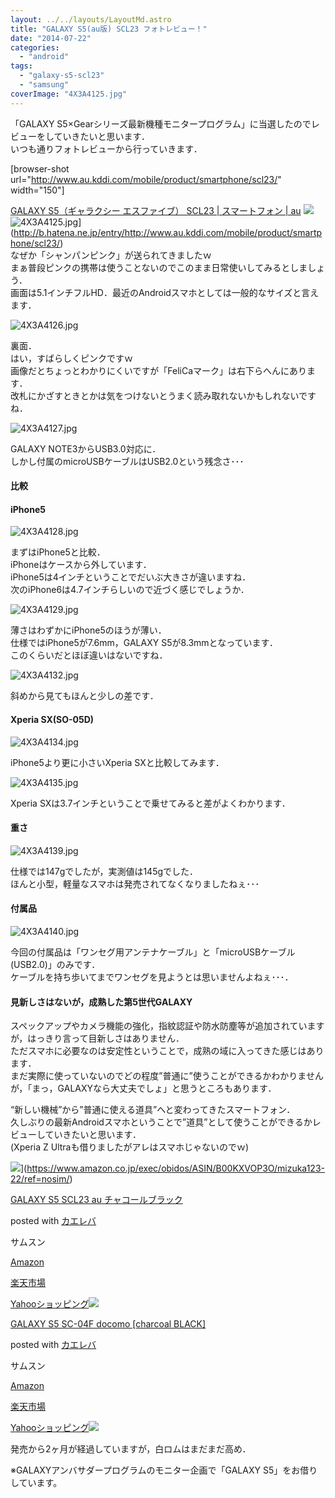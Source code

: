 ```yaml
---
layout: ../../layouts/LayoutMd.astro
title: "GALAXY S5(au版) SCL23 フォトレビュー！"
date: "2014-07-22"
categories: 
  - "android"
tags: 
  - "galaxy-s5-scl23"
  - "samsung"
coverImage: "4X3A4125.jpg"
---
```


「GALAXY S5×Gearシリーズ最新機種モニタープログラム」に当選したのでレビューをしていきたいと思います．  
いつも通りフォトレビューから行っていきます．

\[browser-shot url="http://www.au.kddi.com/mobile/product/smartphone/scl23/" width="150"\]

[GALAXY S5（ギャラクシー エスファイブ） SCL23 | スマートフォン | au](http://www.au.kddi.com/mobile/product/smartphone/scl23/) ![](/archive/images/4X3A4125.jpg)![4X3A4125.jpg](/archive/images/14712403804_8a829b8c8f_b.jpg)](http://b.hatena.ne.jp/entry/http://www.au.kddi.com/mobile/product/smartphone/scl23/)  
なぜか「シャンパンピンク」が送られてきましたｗ  
まぁ普段ピンクの携帯は使うことないのでこのまま日常使いしてみるとしましょう．  
画面は5.1インチフルHD．最近のAndroidスマホとしては一般的なサイズと言えます．

![4X3A4126.jpg](/archive/images/14714784465_e0c7573990_b.jpg)
 
裏面．  
はい，すばらしくピンクですｗ  
画像だとちょっとわかりにくいですが「FeliCaマーク」は右下らへんにあります．  
改札にかざすときとかは気をつけないとうまく読み取れないかもしれないですね．

![4X3A4127.jpg](/archive/images/14734654543_7ba0c1885a_b.jpg)
 
GALAXY NOTE3からUSB3.0対応に．  
しかし付属のmicroUSBケーブルはUSB2.0という残念さ･･･

#### 比較

#### iPhone5

![4X3A4128.jpg](/archive/images/14712406924_1822c2bb86_b.jpg)
 
まずはiPhone5と比較．  
iPhoneはケースから外しています．  
iPhone5は4インチということでだいぶ大きさが違いますね．  
次のiPhone6は4.7インチらしいので近づく感じでしょうか．

![4X3A4129.jpg](/archive/images/14691800526_e78a2af2cb_b.jpg)
 
薄さはわずかにiPhone5のほうが薄い．  
仕様ではiPhone5が7.6mm，GALAXY S5が8.3mmとなっています．  
このくらいだとほぼ違いはないですね．

![4X3A4132.jpg](/archive/images/14711617661_7bd4f791dd_b.jpg)
 
斜めから見てもほんと少しの差です．

#### Xperia SX(SO-05D)

![4X3A4134.jpg](/archive/images/14528121260_a8a59f9b19_b.jpg)
 
iPhone5より更に小さいXperia SXと比較してみます．

![4X3A4135.jpg](/archive/images/14528352077_4fafff383e_b.jpg)
 
Xperia SXは3.7インチということで乗せてみると差がよくわかります．

#### 重さ

![4X3A4139.jpg](/archive/images/14714790195_19488969a3_b.jpg)
 
仕様では147gでしたが，実測値は145gでした．  
ほんと小型，軽量なスマホは発売されてなくなりましたねぇ･･･

#### 付属品

![4X3A4140.jpg](/archive/images/14528151628_5b50138547_b.jpg)
 
今回の付属品は「ワンセグ用アンテナケーブル」と「microUSBケーブル(USB2.0)」のみです．  
ケーブルを持ち歩いてまでワンセグを見ようとは思いませんよねぇ･･･．

#### 見新しさはないが，成熟した第5世代GALAXY

スペックアップやカメラ機能の強化，指紋認証や防水防塵等が追加されていますが，はっきり言って目新しさはありません．  
ただスマホに必要なのは安定性ということで，成熟の域に入ってきた感じはあります．  
まだ実際に使っていないのでどの程度”普通に”使うことができるかわかりませんが，「まっ，GALAXYなら大丈夫でしょ」と思うところもあります．

“新しい機械”から”普通に使える道具”へと変わってきたスマートフォン．  
久しぶりの最新Androidスマホということで”道具”として使うことができるかレビューしていきたいと思います．  
(Xperia Z Ultraも借りましたがアレはスマホじゃないのでｗ)

![](/archive/images/51Hulg%2BmtyL._SL160_.jpg)](https://www.amazon.co.jp/exec/obidos/ASIN/B00KXVOP3O/mizuka123-22/ref=nosim/)

[GALAXY S5 SCL23 au チャコールブラック](https://www.amazon.co.jp/exec/obidos/ASIN/B00KXVOP3O/mizuka123-22/ref=nosim/)

posted with [カエレバ](http://kaereba.com)

サムスン

[Amazon](http://www.amazon.co.jp/gp/search?keywords=GALAXY%20S5%20SCL23%20au%20%83%60%83%83%83R%81%5B%83%8B%83u%83%89%83b%83N&__mk_ja_JP=%83J%83%5E%83J%83i&tag=mizuka123-22 "アマゾン")

[楽天市場](http://hb.afl.rakuten.co.jp/hgc/032b53ee.4b34c5ee.0f4a541e.f440145e/?pc=http%3A%2F%2Fsearch.rakuten.co.jp%2Fsearch%2Fmall%2FGALAXY%2520S5%2520SCL23%2520au%2520%25E3%2583%2581%25E3%2583%25A3%25E3%2582%25B3%25E3%2583%25BC%25E3%2583%25AB%25E3%2583%2596%25E3%2583%25A9%25E3%2583%2583%25E3%2582%25AF%2F-%2Ff.1-p.1-s.1-sf.0-st.A-v.2%3Fx%3D0%26scid%3Daf_ich_link_urltxt%26m%3Dhttp%3A%2F%2Fm.rakuten.co.jp%2F "楽天市場")

[Yahooショッピング![](/archive/images/5111S0sIUCL._SL160_.jpg)](//ck.jp.ap.valuecommerce.com/servlet/referral?sid=3066752&pid=881990642&vc_url=http%3A%2F%2Fshopping.search.yahoo.co.jp%2Fsearch%3FuIv%3Don%26ei%3DUTF-8%26tab_ex%3Dcommerce%26slider%3D0%26va%3DGALAXY%2520S5%2520SCL23%2520au%2520%25E3%2583%2581%25E3%2583%25A3%25E3%2582%25B3%25E3%2583%25BC%25E3%2583%25AB%25E3%2583%2596%25E3%2583%25A9%25E3%2583%2583%25E3%2582%25AF "Yahooショッピング")

[GALAXY S5 SC-04F docomo \[charcoal BLACK\]](https://www.amazon.co.jp/exec/obidos/ASIN/B00KYHZHFW/mizuka123-22/ref=nosim/)

posted with [カエレバ](http://kaereba.com)

サムスン

[Amazon](http://www.amazon.co.jp/gp/search?keywords=GALAXY%20S5%20SC-04F%20docomo%20%5Bcharcoal%20BLACK%5D&__mk_ja_JP=%83J%83%5E%83J%83i&tag=mizuka123-22 "アマゾン")

[楽天市場](http://hb.afl.rakuten.co.jp/hgc/032b53ee.4b34c5ee.0f4a541e.f440145e/?pc=http%3A%2F%2Fsearch.rakuten.co.jp%2Fsearch%2Fmall%2FGALAXY%2520S5%2520SC-04F%2520docomo%2520%255Bcharcoal%2520BLACK%255D%2F-%2Ff.1-p.1-s.1-sf.0-st.A-v.2%3Fx%3D0%26scid%3Daf_ich_link_urltxt%26m%3Dhttp%3A%2F%2Fm.rakuten.co.jp%2F "楽天市場")

[Yahooショッピング![](//ad.jp.ap.valuecommerce.com/servlet/gifbanner?sid=3066752&pid=881990642)](//ck.jp.ap.valuecommerce.com/servlet/referral?sid=3066752&pid=881990642&vc_url=http%3A%2F%2Fshopping.search.yahoo.co.jp%2Fsearch%3FuIv%3Don%26ei%3DUTF-8%26tab_ex%3Dcommerce%26slider%3D0%26va%3DGALAXY%2520S5%2520SC-04F%2520docomo%2520%255Bcharcoal%2520BLACK%255D "Yahooショッピング")

発売から2ヶ月が経過していますが，白ロムはまだまだ高め．

※GALAXYアンバサダープログラムのモニター企画で「GALAXY S5」をお借りしています。
